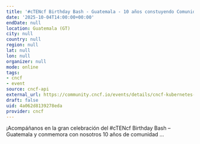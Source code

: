 ```yaml
---
title: '#cTENcf Birthday Bash - Guatemala - 10 años constuyendo Comunidad'
date: '2025-10-04T14:00:00+00:00'
endDate: null
location: Guatemala (GT)
city: null
country: null
region: null
lat: null
lon: null
organizer: null
mode: online
tags:
- cncf
- event
source: cncf-api
external_url: https://community.cncf.io/events/details/cncf-kubernetes-guatemala-presents-ctencf-birthday-bash-guatemala-10-anos-constuyendo-comunidad/
draft: false
uid: 4a062d8139278eda
provider: cncf
---
```

¡Acompáñanos en la gran celebración del #cTENcf Birthday Bash – Guatemala y conmemora con nosotros 10 años de comunidad ...
